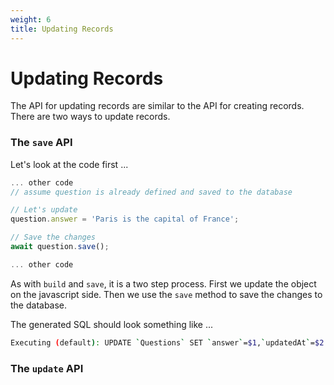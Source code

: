 ```yaml
---
weight: 6
title: Updating Records
---
```


# Updating Records

The API for updating records are similar to the API for creating records. There are two
ways to update records. 

### The `save` API
Let's look at the code first ...


```javascript
... other code 
// assume question is already defined and saved to the database

// Let's update
question.answer = 'Paris is the capital of France';

// Save the changes
await question.save();

... other code
```

As with `build` and `save`, it is a two step process. First we update the object on
the javascript side. Then we use the `save` method to save the changes to the database.

The generated SQL should look something like ...

```bash
Executing (default): UPDATE `Questions` SET `answer`=$1,`updatedAt`=$2 WHERE `id` = $3
```

### The `update` API